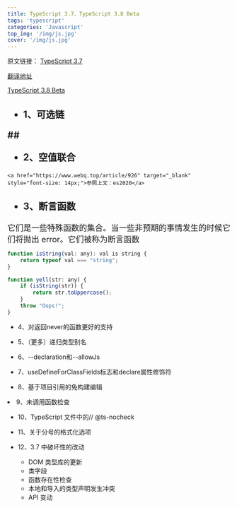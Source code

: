 ```yaml
---
title: TypeScript 3.7、TypeScript 3.8 Beta
tags: 'typescript'
categories: 'Javascript'
top_img: '/img/js.jpg'
cover: '/img/js.jpg'
---
```



原文链接： <a href="https://link.zhihu.com/?target=http%3A//www.typescriptlang.org/docs/handbook/release-notes/typescript-3-7.html" target="_blank" rel="nofollow noreferrer">TypeScript 3.7</a>
        
        
        
<a href="https://zhuanlan.zhihu.com/p/90871356?from_voters_page=true" target="_blank">翻译地址</a>

<a href="https://cloud.tencent.com/developer/article/1575422" target="_blank">TypeScript 3.8 Beta</a>


## <ul><li>1、可选链</li></ul>## <ul><li>2、空值联合</li></ul>
    <a href="https://www.webq.top/article/926" target="_blank" style="font-size: 14px;">参照上文：es2020</a>

## <ul><li>3、断言函数</li></ul>    
<span style="font-weight: normal;">      <span style="font-size: large;">它们是一些特殊函数的集合。当一些非预期的事情发生的时候它们将抛出 error。它们被称为断言函数




``` javascript
function isString(val: any): val is string {
    return typeof val === "string";
}

function yell(str: any) {
    if (isString(str)) {
        return str.toUppercase();
    }
    throw "Oops!";
}
```


<ul><li>4、对返回never的函数更好的支持</li></ul>
        


<ul><li>5、（更多）递归类型别名</li></ul>



<ul><li>6、--declaration和--allowJs</li></ul>



<ul><li>
7、useDefineForClassFields标志和declare属性修饰符</li></ul>

<ul><li>8、基于项目引用的免构建编辑</li></ul>

</li><li>9、未调用函数检查</li></ul>

<ul><li>10、TypeScript 文件中的// @ts-nocheck</li></ul>

<ul><li>11、关于分号的格式化选项</li></ul>

<ul><li>12、3.7 中破坏性的改动</li><ul><li>DOM 类型库的更新</li><li>类字段</li><li>函数存在性检查</li><li>本地和导入的类型声明发生冲突</li><li>API 变动</li></ul></ul>